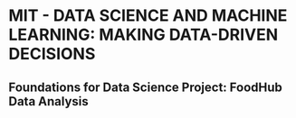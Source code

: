 # MIT - DATA SCIENCE AND MACHINE LEARNING: MAKING DATA-DRIVEN DECISIONS
## Foundations for Data Science Project: FoodHub Data Analysis

